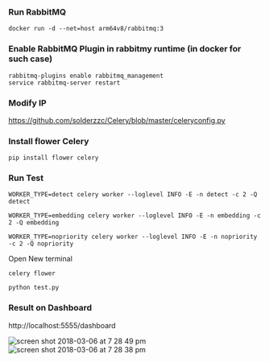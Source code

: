 ### Run RabbitMQ

```
docker run -d --net=host arm64v8/rabbitmq:3
```
### Enable RabbitMQ Plugin in rabbitmy runtime (in docker for such case)
```
rabbitmq-plugins enable rabbitmq_management
service rabbitmq-server restart
```

### Modify IP

https://github.com/solderzzc/Celery/blob/master/celeryconfig.py

### Install flower Celery

```
pip install flower celery
```

### Run Test

```
WORKER_TYPE=detect celery worker --loglevel INFO -E -n detect -c 2 -Q detect

WORKER_TYPE=embedding celery worker --loglevel INFO -E -n embedding -c 2 -Q embedding

WORKER_TYPE=nopriority celery worker --loglevel INFO -E -n nopriority -c 2 -Q nopriority

```
Open New terminal

```
celery flower
```

```
python test.py
```

### Result on Dashboard

http://localhost:5555/dashboard

![screen shot 2018-03-06 at 7 28 49 pm](https://user-images.githubusercontent.com/3085564/37072135-b93e680c-2174-11e8-954f-632570f1757c.png)
![screen shot 2018-03-06 at 7 28 38 pm](https://user-images.githubusercontent.com/3085564/37072138-baca5032-2174-11e8-90d6-57c7ce29fe27.png)
